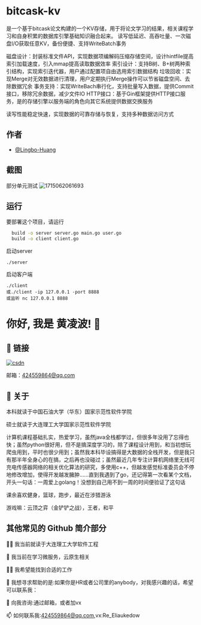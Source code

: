 
# bitcask-kv

是一个基于bitcask论文构建的一个KV存储，用于将论文学习的结果，相关课程学习和自身积累的数据库引擎基础知识融合起来。
读写低延迟、高吞吐量、一次磁盘I/O获取任意KV，备份便捷、支持WriteBatch事务

磁盘设计：封装标准文件API，实现数据项编解码压缩存储空间，设计hintfile提高索引加载速度，引入mmap提高读取数据效率
索引设计：支持B树、B+树两种索引结构，实现索引迭代器，用户通过配置项自由选用索引数据结构
垃圾回收：实现Merge对无效数据进行清理，用户定期执行Merge操作可以节省磁盘空间、去除数据冗余
事务支持：实现WriteBach串行化，支持批量写入数据，提供Commit接口，移除冗余数据，减少文件IO
HTTP接口：基于Gin框架提供HTTP接口服务，是的存储引擎以服务端的角色向其它系统提供数据交换服务

读写性能稳定快速，实现数据的可靠存储与恢复，支持多种数据访问方式


## 作者

- [@Lingbo-Huang](https://www.github.com/Lingbo-Huang)


## 截图
部分单元测试
![1715062061693](https://github.com/Lingbo-Huang/bitcask-kv/assets/59855449/b35e1b75-aef3-4861-9f39-08e1ebaa74b1)



## 运行

要部署这个项目，请运行

```bash
  build -o server server.go main.go user.go
  build -o client client.go
```
启动server
```
./server
```
启动客户端
```
./client
或./client -ip 127.0.0.1 -port 8888
或监听 nc 127.0.0.1 8888
```

# 你好, 我是 黄凌波! 👋


## 🔗 链接
[![csdn](https://img-home.csdnimg.cn/images/20201124032511.png)](https://blog.csdn.net/qq_16497423)

邮箱：424559864@qq.com

## 🚀 关于
本科就读于中国石油大学（华东）国家示范性软件学院

硕士就读于大连理工大学国家示范性软件学院

计算机课程基础扎实，热爱学习，虽然java全栈都学过，但很多年没用了忘得也快；虽然python很好用，但不是搞深度学习的，除了课程设计用到，和当初想玩爬虫用到，平时也很少用到；虽然我本科毕设搞得是大数据的全栈开发，但是我只有那半年全身心的在搞，之后再也没碰过；虽然最近几年专注计算机网络里无线可充电传感器网络的相关优化算法的研究，多使用c++，但越发感觉标准委员会不停地修改增加，使得开发越发臃肿......直到我遇到了go，还记得第一次看某个文档，开头一句话：一周爱上golang！没想到自己用不到一周的时间便验证了这句话

课余喜欢健身，篮球，跑步，最近在涉猎游泳

游戏嘛：云顶之弈（金铲铲之战），王者，和平

## 其他常见的 Github 简介部分
👩‍💻 我当前就读于大连理工大学软件工程

🧠 我当前在学习微服务，云原生相关

👯‍♀️ 我希望能找到合适的工作

🤔 我想寻求帮助的是:如果你是HR或者公司里的anybody，对我感兴趣的话，希望可以联系我：

💬 向我咨询:通过邮箱，或者加vx

📫 如何联系我:424559864@qq.com,vx:Re_Eliaukedow
